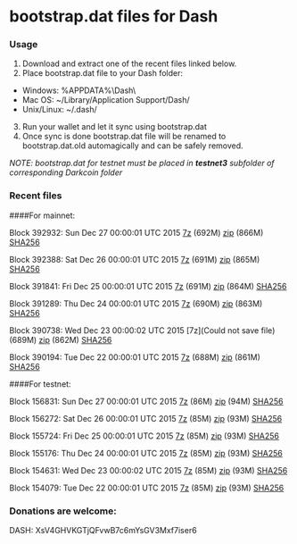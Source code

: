 # bootstrap.dat files for Dash

### Usage

1. Download and extract one of the recent files linked below.
2. Place bootstrap.dat file to your Dash folder:
 - Windows: %APPDATA%\Dash\
 - Mac OS: ~/Library/Application Support/Dash/
 - Unix/Linux: ~/.dash/
3. Run your wallet and let it sync using bootstrap.dat
4. Once sync is done bootstrap.dat file will be renamed to bootstrap.dat.old automagically and can be safely removed.

_NOTE: bootstrap.dat for testnet must be placed in **testnet3** subfolder of corresponding Darkcoin folder_

### Recent files

####For mainnet:

Block 392932: Sun Dec 27 00:00:01 UTC 2015 [7z](https://transfer.sh/19p1LZ/bootstrap.dat.20151227.7z) (692M) [zip](https://transfer.sh/7YNYb/bootstrap.dat.20151227.zip) (866M) [SHA256](https://transfer.sh/1Z1iI/sha256.txt)

Block 392388: Sat Dec 26 00:00:01 UTC 2015 [7z](https://transfer.sh/13PfjH/bootstrap.dat.20151226.7z) (691M) [zip](https://transfer.sh/iuTmE/bootstrap.dat.20151226.zip) (865M) [SHA256](https://transfer.sh/4gqY2/sha256.txt)

Block 391841: Fri Dec 25 00:00:01 UTC 2015 [7z](https://transfer.sh/12r65x/bootstrap.dat.20151225.7z) (691M) [zip](https://transfer.sh/sgazP/bootstrap.dat.20151225.zip) (864M) [SHA256](https://transfer.sh/Idx30/sha256.txt)

Block 391289: Thu Dec 24 00:00:01 UTC 2015 [7z](https://transfer.sh/npNAd/bootstrap.dat.20151224.7z) (690M) [zip](https://transfer.sh/5VGqw/bootstrap.dat.20151224.zip) (863M) [SHA256](https://transfer.sh/nnrV8/sha256.txt)

Block 390738: Wed Dec 23 00:00:02 UTC 2015 [7z](Could not save file) (689M) [zip](https://transfer.sh/VJyf/bootstrap.dat.20151223.zip) (862M) [SHA256](https://transfer.sh/FSAYw/sha256.txt)

Block 390194: Tue Dec 22 00:00:01 UTC 2015 [7z](https://transfer.sh/XnIeU/bootstrap.dat.20151222.7z) (688M) [zip](https://transfer.sh/pIof6/bootstrap.dat.20151222.zip) (861M) [SHA256](https://transfer.sh/MaUi0/sha256.txt)

####For testnet:

Block 156831: Sun Dec 27 00:00:01 UTC 2015 [7z](https://transfer.sh/Pb1Fp/bootstrap.dat.20151227.7z) (86M) [zip](https://transfer.sh/15hDb5/bootstrap.dat.20151227.zip) (94M) [SHA256](https://transfer.sh/cnnZX/sha256.txt)

Block 156272: Sat Dec 26 00:00:01 UTC 2015 [7z](https://transfer.sh/1dyCB4/bootstrap.dat.20151226.7z) (85M) [zip](https://transfer.sh/wr7Gg/bootstrap.dat.20151226.zip) (93M) [SHA256](https://transfer.sh/1g6a8c/sha256.txt)

Block 155724: Fri Dec 25 00:00:01 UTC 2015 [7z](https://transfer.sh/GeygM/bootstrap.dat.20151225.7z) (85M) [zip](https://transfer.sh/Do5Ez/bootstrap.dat.20151225.zip) (93M) [SHA256](https://transfer.sh/19xh2y/sha256.txt)

Block 155176: Thu Dec 24 00:00:01 UTC 2015 [7z](https://transfer.sh/vb0qd/bootstrap.dat.20151224.7z) (85M) [zip](https://transfer.sh/uN7D9/bootstrap.dat.20151224.zip) (93M) [SHA256](https://transfer.sh/as9Ji/sha256.txt)

Block 154631: Wed Dec 23 00:00:02 UTC 2015 [7z](https://transfer.sh/k8632/bootstrap.dat.20151223.7z) (85M) [zip](https://transfer.sh/Z5bsU/bootstrap.dat.20151223.zip) (93M) [SHA256](https://transfer.sh/fGkOL/sha256.txt)

Block 154079: Tue Dec 22 00:00:01 UTC 2015 [7z](https://transfer.sh/vjUMO/bootstrap.dat.20151222.7z) (85M) [zip](https://transfer.sh/rngoU/bootstrap.dat.20151222.zip) (93M) [SHA256](https://transfer.sh/HM3zP/sha256.txt)

### Donations are welcome:

DASH: XsV4GHVKGTjQFvwB7c6mYsGV3Mxf7iser6
